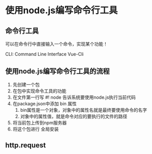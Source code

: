 # 使用node.js编写命令行工具

## 命令行工具
可以在命令行中直接输入一个命令，实现某个功能！

CLI: Command Line Interface  Vue-Cli


## 使用node.js编写命令行工具的流程
1. 先创建一个包
2. 在包中实现命令工具的功能
3. 在文件第一行写  #! node       告诉系统要使用node.js执行当前代码
4. 在package.json中添加 bin 属性   
    1. bin属性是一个对象，对象中的属性名就是最终要使用命令的名字
    2. 对象中的属性值，就是命令对应的要执行的文件的路径
5. 将当前包上传到npm服务器
6. 将这个包进行 全局安装 


## http.request